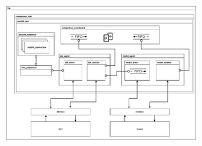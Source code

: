 ![UVM diagram for SHA256](https://github.com/calewoodward/uvm_sha256/blob/main/sha256_UVM_block.png?raw=true)
